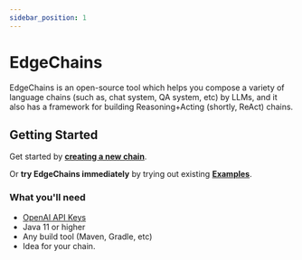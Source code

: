 ```yaml
---
sidebar_position: 1
---
```


# EdgeChains

EdgeChains is an open-source tool which helps you compose a variety of language chains (such as, chat system, QA system, etc) by LLMs, and it also has a framework for building  Reasoning+Acting (shortly, ReAct) chains.

## Getting Started

Get started by **[creating a new chain](https://www.arakoo.ai/doc/category/Tutorials)**.

Or **try EdgeChains immediately** by trying out existing **[Examples](https://www.arakoo.ai/doc/category/Examples)**.

### What you'll need

- [OpenAI API Keys](https://platform.openai.com/account/api-keys)
- Java 11 or higher
- Any build tool (Maven, Gradle, etc)
- Idea for your chain.